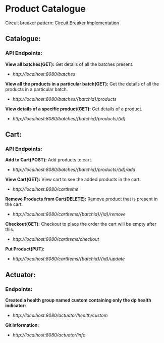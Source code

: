 # Product Catalogue 
Circuit breaker pattern: [Circuit Breaker Implementation](https://github.com/Ankita-0/CircuitBreaker.git)

## Catalogue:

### API Endpoints:

**View all batches(GET):** Get details of all the batches present.
   - *http://localhost:8080/batches*

**View all the products in a particular batch(GET):** Get the details of all the products in a particular batch.
   - *http://localhost:8080/batches/{batchid}/products*
   
**View details of a specific product(GET):** Get details of a product.
  - *http://localhost:8080/batches/{batchid}/products/{id}*
##

## Cart:
### API Endpoints:

**Add to Cart(POST):** Add products to cart.
  - *http://localhost:8080/batches/{batchid}/products/{id}/add*
  
**View Cart(GET):** View cart to see the added products in the cart.
  - *http://localhost:8080/cartItems*
  
**Remove Products from Cart(DELETE):** Remove product that is present in the cart.
  - *http://localhost:8080/cartItems/{batchid}/{id}/remove*
  
**Checkout(GET):** Checkout to place the order the cart will be empty after this.
  - *http://localhost:8080/cartItems/checkout* 
  
**Put Product(PUT):**
  - *http://localhost:8080/cartItems/{batchid}/{id}/update*
##
  
## Actuator:
### Endpoints:

**Created a health group named custom containing only the dp health indicator:**
  - *http://localhost:8080/actuator/health/custom*
  
**Git information:**
  - *http://localhost:8080/actuator/info*
